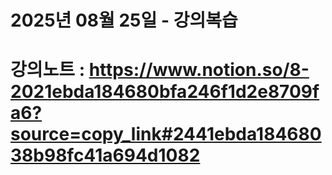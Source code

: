# 2025년 08월 25일 - 강의복습

# 강의노트 : https://www.notion.so/8-2021ebda184680bfa246f1d2e8709fa6?source=copy_link#2441ebda18468038b98fc41a694d1082
